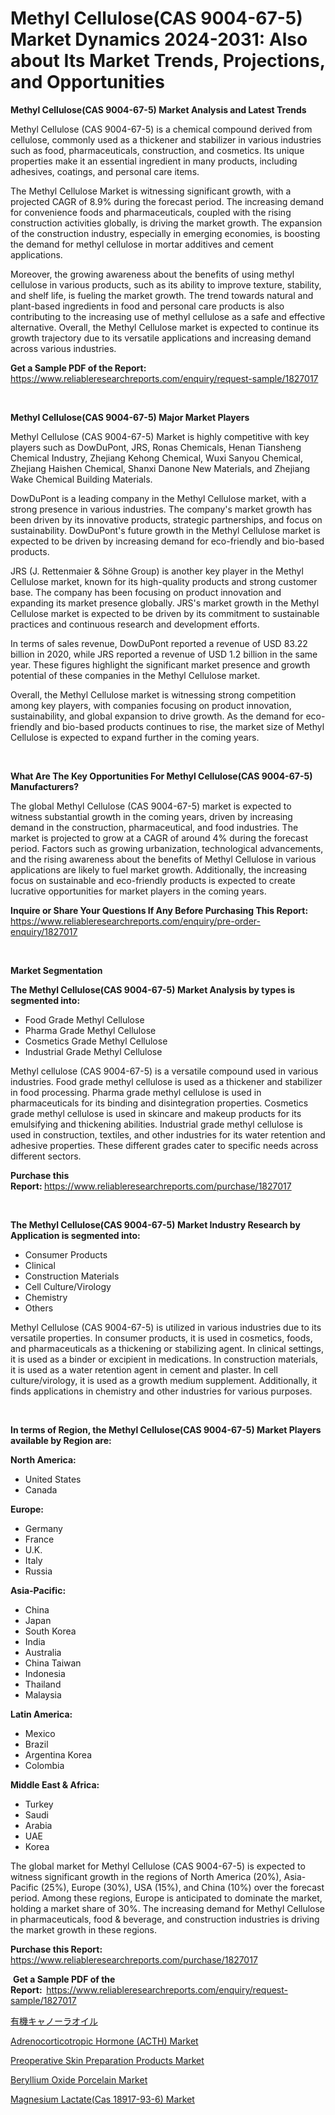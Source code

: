 <p><h1>Methyl Cellulose(CAS 9004-67-5) Market Dynamics 2024-2031: Also about Its Market Trends, Projections, and Opportunities</h1></p><p><strong>Methyl Cellulose(CAS 9004-67-5) Market Analysis and Latest Trends</strong></p>
<p><p>Methyl Cellulose (CAS 9004-67-5) is a chemical compound derived from cellulose, commonly used as a thickener and stabilizer in various industries such as food, pharmaceuticals, construction, and cosmetics. Its unique properties make it an essential ingredient in many products, including adhesives, coatings, and personal care items.</p><p>The Methyl Cellulose Market is witnessing significant growth, with a projected CAGR of 8.9% during the forecast period. The increasing demand for convenience foods and pharmaceuticals, coupled with the rising construction activities globally, is driving the market growth. The expansion of the construction industry, especially in emerging economies, is boosting the demand for methyl cellulose in mortar additives and cement applications.</p><p>Moreover, the growing awareness about the benefits of using methyl cellulose in various products, such as its ability to improve texture, stability, and shelf life, is fueling the market growth. The trend towards natural and plant-based ingredients in food and personal care products is also contributing to the increasing use of methyl cellulose as a safe and effective alternative. Overall, the Methyl Cellulose market is expected to continue its growth trajectory due to its versatile applications and increasing demand across various industries.</p></p>
<p><strong>Get a Sample PDF of the Report:&nbsp;</strong> <a href="https://www.reliableresearchreports.com/enquiry/request-sample/1827017">https://www.reliableresearchreports.com/enquiry/request-sample/1827017</a></p>
<p>&nbsp;</p>
<p><strong>Methyl Cellulose(CAS 9004-67-5) Major Market Players</strong></p>
<p><p>Methyl Cellulose (CAS 9004-67-5) Market is highly competitive with key players such as DowDuPont, JRS, Ronas Chemicals, Henan Tiansheng Chemical Industry, Zhejiang Kehong Chemical, Wuxi Sanyou Chemical, Zhejiang Haishen Chemical, Shanxi Danone New Materials, and Zhejiang Wake Chemical Building Materials.</p><p>DowDuPont is a leading company in the Methyl Cellulose market, with a strong presence in various industries. The company's market growth has been driven by its innovative products, strategic partnerships, and focus on sustainability. DowDuPont's future growth in the Methyl Cellulose market is expected to be driven by increasing demand for eco-friendly and bio-based products.</p><p>JRS (J. Rettenmaier & Söhne Group) is another key player in the Methyl Cellulose market, known for its high-quality products and strong customer base. The company has been focusing on product innovation and expanding its market presence globally. JRS's market growth in the Methyl Cellulose market is expected to be driven by its commitment to sustainable practices and continuous research and development efforts.</p><p>In terms of sales revenue, DowDuPont reported a revenue of USD 83.22 billion in 2020, while JRS reported a revenue of USD 1.2 billion in the same year. These figures highlight the significant market presence and growth potential of these companies in the Methyl Cellulose market.</p><p>Overall, the Methyl Cellulose market is witnessing strong competition among key players, with companies focusing on product innovation, sustainability, and global expansion to drive growth. As the demand for eco-friendly and bio-based products continues to rise, the market size of Methyl Cellulose is expected to expand further in the coming years.</p></p>
<p>&nbsp;</p>
<p><strong>What Are The Key Opportunities For Methyl Cellulose(CAS 9004-67-5) Manufacturers?</strong></p>
<p><p>The global Methyl Cellulose (CAS 9004-67-5) market is expected to witness substantial growth in the coming years, driven by increasing demand in the construction, pharmaceutical, and food industries. The market is projected to grow at a CAGR of around 4% during the forecast period. Factors such as growing urbanization, technological advancements, and the rising awareness about the benefits of Methyl Cellulose in various applications are likely to fuel market growth. Additionally, the increasing focus on sustainable and eco-friendly products is expected to create lucrative opportunities for market players in the coming years.</p></p>
<p><strong>Inquire or Share Your Questions If Any Before Purchasing This Report:</strong> <a href="https://www.reliableresearchreports.com/enquiry/pre-order-enquiry/1827017">https://www.reliableresearchreports.com/enquiry/pre-order-enquiry/1827017</a></p>
<p>&nbsp;</p>
<p><strong>Market Segmentation</strong></p>
<p><strong>The Methyl Cellulose(CAS 9004-67-5) Market Analysis by types is segmented into:</strong></p>
<p><ul><li>Food Grade Methyl Cellulose</li><li>Pharma Grade Methyl Cellulose</li><li>Cosmetics Grade Methyl Cellulose</li><li>Industrial Grade Methyl Cellulose</li></ul></p>
<p><p>Methyl cellulose (CAS 9004-67-5) is a versatile compound used in various industries. Food grade methyl cellulose is used as a thickener and stabilizer in food processing. Pharma grade methyl cellulose is used in pharmaceuticals for its binding and disintegration properties. Cosmetics grade methyl cellulose is used in skincare and makeup products for its emulsifying and thickening abilities. Industrial grade methyl cellulose is used in construction, textiles, and other industries for its water retention and adhesive properties. These different grades cater to specific needs across different sectors.</p></p>
<p><strong>Purchase this Report:&nbsp;</strong><a href="https://www.reliableresearchreports.com/purchase/1827017">https://www.reliableresearchreports.com/purchase/1827017</a></p>
<p>&nbsp;</p>
<p><strong>The Methyl Cellulose(CAS 9004-67-5) Market Industry Research by Application is segmented into:</strong></p>
<p><ul><li>Consumer Products</li><li>Clinical</li><li>Construction Materials</li><li>Cell Culture/Virology</li><li>Chemistry</li><li>Others</li></ul></p>
<p><p>Methyl Cellulose (CAS 9004-67-5) is utilized in various industries due to its versatile properties. In consumer products, it is used in cosmetics, foods, and pharmaceuticals as a thickening or stabilizing agent. In clinical settings, it is used as a binder or excipient in medications. In construction materials, it is used as a water retention agent in cement and plaster. In cell culture/virology, it is used as a growth medium supplement. Additionally, it finds applications in chemistry and other industries for various purposes.</p></p>
<p>&nbsp;</p>
<p><strong>In terms of Region, the Methyl Cellulose(CAS 9004-67-5) Market Players available by Region are:</strong></p>
<p>
    <p> <strong> North America: </strong>
        <ul>
            <li>United States</li>
            <li>Canada</li>
        </ul>
        </p> 
    <p> <strong> Europe: </strong>
        <ul>
            <li>Germany</li>
            <li>France</li>
            <li>U.K.</li>
            <li>Italy</li>
            <li>Russia</li>
        </ul>
        </p> 
    <p> <strong> Asia-Pacific: </strong>
        <ul>
            <li>China</li>
            <li>Japan</li>
            <li>South Korea</li>
            <li>India</li>
            <li>Australia</li>
            <li>China Taiwan</li>
            <li>Indonesia</li>
            <li>Thailand</li>
            <li>Malaysia</li>
        </ul>
        </p> 
    <p> <strong> Latin America: </strong>
        <ul>
            <li>Mexico</li>
            <li>Brazil</li>
            <li>Argentina Korea</li>
            <li>Colombia</li>
        </ul>
        </p> 
    <p> <strong> Middle East & Africa: </strong>
        <ul>
            <li>Turkey</li>
            <li>Saudi</li>
            <li>Arabia</li>
            <li>UAE</li>
            <li>Korea</li>
        </ul>
    </p>
    </p>
<p><p>The global market for Methyl Cellulose (CAS 9004-67-5) is expected to witness significant growth in the regions of North America (20%), Asia-Pacific (25%), Europe (30%), USA (15%), and China (10%) over the forecast period. Among these regions, Europe is anticipated to dominate the market, holding a market share of 30%. The increasing demand for Methyl Cellulose in pharmaceuticals, food & beverage, and construction industries is driving the market growth in these regions.</p></p>
<p><strong>Purchase this Report: </strong><a href="https://www.reliableresearchreports.com/purchase/1827017">https://www.reliableresearchreports.com/purchase/1827017</a></p>
<p>&nbsp;<strong>Get a Sample PDF of the Report:&nbsp;&nbsp;</strong><a href="https://www.reliableresearchreports.com/enquiry/request-sample/1827017">https://www.reliableresearchreports.com/enquiry/request-sample/1827017</a></p>
<p><strong></strong></p>
<p><p><a href="https://github.com/xtkhtofdt934839/Market-Research-Report-List-1/blob/main/77451071266.md">有機キャノーラオイル</a></p><p><a href="https://issuu.com/reportprime-2/docs/adrenocorticotropic-hormone-acth-market-size-2030.">Adrenocorticotropic Hormone (ACTH) Market</a></p><p><a href="https://issuu.com/reportprime-2/docs/preoperative-skin-preparation-products-market-size">Preoperative Skin Preparation Products Market</a></p><p><a href="https://github.com/josesg55/Market-Research-Report-List-1/blob/main/beryllium-oxide-porcelain-market.md">Beryllium Oxide Porcelain Market</a></p><p><a href="https://github.com/mancsybtousav/Market-Research-Report-List-1/blob/main/magnesium-lactatecas-18917-93-6-market.md">Magnesium Lactate(Cas 18917-93-6) Market</a></p></p>
